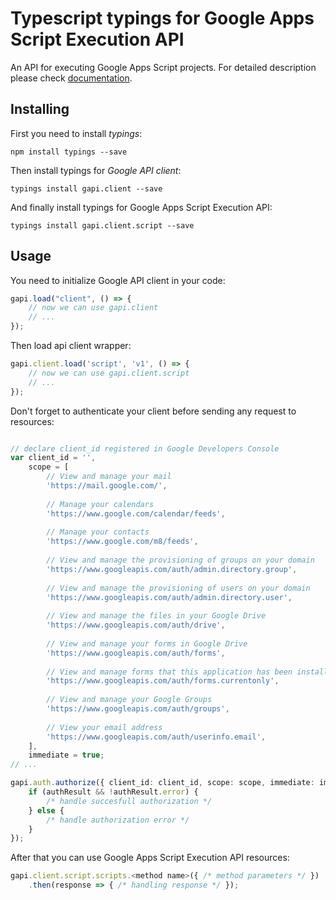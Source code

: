 # Typescript typings for Google Apps Script Execution API
An API for executing Google Apps Script projects.
For detailed description please check [documentation](https://developers.google.com/apps-script/execution/rest/v1/run).

## Installing

First you need to install *typings*:
```
npm install typings --save 
```

Then install typings for *Google API client*:
```
typings install gapi.client --save 
```

And finally install typings for Google Apps Script Execution API:
```
typings install gapi.client.script --save 
```

## Usage

You need to initialize Google API client in your code:
```typescript
gapi.load("client", () => { 
    // now we can use gapi.client
    // ... 
});
```

Then load api client wrapper:
```typescript
gapi.client.load('script', 'v1', () => {
    // now we can use gapi.client.script
    // ... 
});
```

Don't forget to authenticate your client before sending any request to resources:
```typescript

// declare client_id registered in Google Developers Console
var client_id = '',
    scope = [     
        // View and manage your mail
        'https://mail.google.com/',
    
        // Manage your calendars
        'https://www.google.com/calendar/feeds',
    
        // Manage your contacts
        'https://www.google.com/m8/feeds',
    
        // View and manage the provisioning of groups on your domain
        'https://www.googleapis.com/auth/admin.directory.group',
    
        // View and manage the provisioning of users on your domain
        'https://www.googleapis.com/auth/admin.directory.user',
    
        // View and manage the files in your Google Drive
        'https://www.googleapis.com/auth/drive',
    
        // View and manage your forms in Google Drive
        'https://www.googleapis.com/auth/forms',
    
        // View and manage forms that this application has been installed in
        'https://www.googleapis.com/auth/forms.currentonly',
    
        // View and manage your Google Groups
        'https://www.googleapis.com/auth/groups',
    
        // View your email address
        'https://www.googleapis.com/auth/userinfo.email',
    ],
    immediate = true;
// ...

gapi.auth.authorize({ client_id: client_id, scope: scope, immediate: immediate }, authResult => {
    if (authResult && !authResult.error) {
        /* handle succesfull authorization */
    } else {
        /* handle authorization error */
    }
});            
```

After that you can use Google Apps Script Execution API resources:

```typescript
gapi.client.script.scripts.<method name>({ /* method parameters */ })
    .then(response => { /* handling response */ });
```